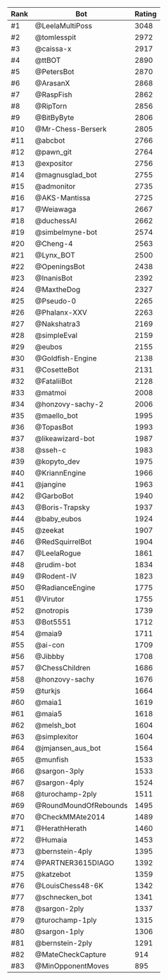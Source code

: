Rank|Bot|Rating
---|---|---
#1|@LeelaMultiPoss|3048
#2|@tomlesspit|2972
#3|@caissa-x|2917
#4|@ttBOT|2890
#5|@PetersBot|2870
#6|@ArasanX|2868
#7|@RaspFish|2862
#8|@RipTorn|2856
#9|@BitByByte|2806
#10|@Mr-Chess-Berserk|2805
#11|@abcbot|2766
#12|@pawn_git|2764
#13|@expositor|2756
#14|@magnusglad_bot|2755
#15|@admonitor|2735
#16|@AKS-Mantissa|2725
#17|@Weiawaga|2667
#18|@duchessAI|2662
#19|@simbelmyne-bot|2574
#20|@Cheng-4|2563
#21|@Lynx_BOT|2500
#22|@OpeningsBot|2438
#23|@InanisBot|2392
#24|@MaxtheDog|2327
#25|@Pseudo-0|2265
#26|@Phalanx-XXV|2263
#27|@Nakshatra3|2169
#28|@simpleEval|2159
#29|@eubos|2155
#30|@Goldfish-Engine|2138
#31|@CosetteBot|2131
#32|@FataliiBot|2128
#33|@matmoi|2008
#34|@honzovy-sachy-2|2006
#35|@maello_bot|1995
#36|@TopasBot|1993
#37|@likeawizard-bot|1987
#38|@sseh-c|1983
#39|@kopyto_dev|1975
#40|@KriannEngine|1966
#41|@jangine|1963
#42|@GarboBot|1940
#43|@Boris-Trapsky|1937
#44|@baby_eubos|1924
#45|@zeekat|1907
#46|@RedSquirrelBot|1904
#47|@LeelaRogue|1861
#48|@rudim-bot|1834
#49|@Rodent-IV|1823
#50|@RadianceEngine|1775
#51|@Virutor|1755
#52|@notropis|1739
#53|@Bot5551|1712
#54|@maia9|1711
#55|@ai-con|1709
#56|@Jibbby|1708
#57|@ChessChildren|1686
#58|@honzovy-sachy|1676
#59|@turkjs|1664
#60|@maia1|1619
#61|@maia5|1618
#62|@melsh_bot|1604
#63|@simplexitor|1604
#64|@jmjansen_aus_bot|1564
#65|@munfish|1533
#66|@sargon-3ply|1533
#67|@sargon-4ply|1524
#68|@turochamp-2ply|1511
#69|@RoundMoundOfRebounds|1495
#70|@CheckMMAte2014|1489
#71|@HerathHerath|1460
#72|@Humaia|1453
#73|@bernstein-4ply|1395
#74|@PARTNER3615DIAGO|1392
#75|@katzebot|1359
#76|@LouisChess48-6K|1342
#77|@schnecken_bot|1341
#78|@sargon-2ply|1337
#79|@turochamp-1ply|1315
#80|@sargon-1ply|1306
#81|@bernstein-2ply|1291
#82|@MateCheckCapture|914
#83|@MinOpponentMoves|895

